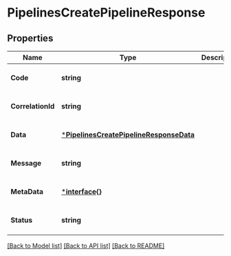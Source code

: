 # PipelinesCreatePipelineResponse

## Properties
Name | Type | Description | Notes
------------ | ------------- | ------------- | -------------
**Code** | **string** |  | [optional] [default to null]
**CorrelationId** | **string** |  | [optional] [default to null]
**Data** | [***PipelinesCreatePipelineResponseData**](pipelines.CreatePipelineResponse_data.md) |  | [optional] [default to null]
**Message** | **string** |  | [optional] [default to null]
**MetaData** | [***interface{}**](interface{}.md) |  | [optional] [default to null]
**Status** | **string** |  | [optional] [default to null]

[[Back to Model list]](../README.md#documentation-for-models) [[Back to API list]](../README.md#documentation-for-api-endpoints) [[Back to README]](../README.md)

